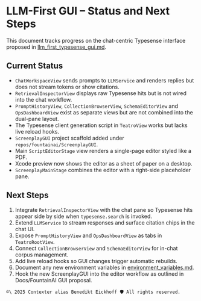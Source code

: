 # LLM-First GUI – Status and Next Steps

This document tracks progress on the chat-centric Typesense interface proposed in [llm_first_typesense_gui.md](../llm_first_typesense_gui.md).

## Current Status

- `ChatWorkspaceView` sends prompts to `LLMService` and renders replies but does not stream tokens or show citations.
- `RetrievalInspectorView` displays raw Typesense hits but is not wired into the chat workflow.
- `PromptHistoryView`, `CollectionBrowserView`, `SchemaEditorView` and `OpsDashboardView` exist as separate views but are not combined into the dual-pane layout.
- The Typesense client generation script in `TeatroView` works but lacks live reload hooks.
- `ScreenplayGUI` project scaffold added under `repos/fountainai/ScreenplayGUI`.
- Main `ScriptEditorStage` view renders a single-page editor styled like a PDF.
- Xcode preview now shows the editor as a sheet of paper on a desktop.
- `ScreenplayMainStage` combines the editor with a right-side placeholder pane.

## Next Steps

1. Integrate `RetrievalInspectorView` with the chat pane so Typesense hits appear side by side when `typesense.search` is invoked.
2. Extend `LLMService` to stream responses and surface citation chips in the chat UI.
3. Expose `PromptHistoryView` and `OpsDashboardView` as tabs in `TeatroRootView`.
4. Connect `CollectionBrowserView` and `SchemaEditorView` for in-chat corpus management.
5. Add live reload hooks so GUI changes trigger automatic rebuilds.
6. Document any new environment variables in [environment_variables.md](../environment_variables.md).
7. Hook the new ScreenplayGUI into the editor workflow as outlined in Docs/FountainAI GUI proposal.

````text
©\ 2025 Contexter alias Benedikt Eickhoff 🛡️ All rights reserved.
````
